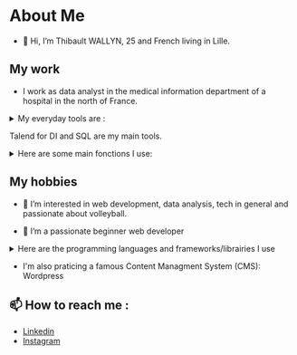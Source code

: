# About Me
- 👋 Hi, I’m Thibault WALLYN, 25 and French living in Lille.

## My work
-  I work as data analyst in the medical information department of a hospital in the north of France.
<details>
<summary>My everyday tools are : </summary> 
Talend for Data Integration (DI), SQL (PostgreSQL), R and sometimes Python.
</details>


Talend for DI and SQL are my main tools.


<details>
<summary>Here are some main fonctions I use:</summary>
<ul>
  <li>Make database connections, commits and log information about jobs (chronometer, java print ...)</li>
  <li>Integrate data from PostgreSQL tables/delimited files</li>
  <li>Filter and sort data using Talend components (tMap, tFilter, tSort)</li>
  <li>Use aggregate functions to make reports</li>
  <li>Rely jobs</li>
  <li>Use Google Drive files</li>
  <li>Send mails</li>
  <li>Create Datawarehouse using linked tables</li>  
</ul>
</details>


## My hobbies
- 👀 I’m interested in web development, data analysis, tech in general and passionate about volleyball.


- 🌱 I’m a passionate beginner web developer
<details>
<summary>Here are the programming languages and frameworks/librairies I use</summary> 
<ul>
  <li>HTML,</li>
  <li>CSS,</li>
  <li>Python,</li>
  <li>JavaScript,</li>
  <li>PHP,</li>
  <li>SQL (PostgreSQL, MySQL, OracleSQL),</li>
  <li>Bootstrap,</li>
  <li>jQuery,</li>
  <li>Django,</li>
  <li>React,</li>
</ul>
</details>


- I'm also praticing a famous Content Managment System (CMS): Wordpress

## 📫 How to reach me :
-  [Linkedin](https://www.linkedin.com/in/thibault-wallyn-a43095267/)
-  [Instagram](https://www.instagram.com/tibo_devweb)

<!---
wallyn-t/wallyn-t is a ✨ special ✨ repository because its `README.md` (this file) appears on your GitHub profile.
You can click the Preview link to take a look at your changes.
--->
